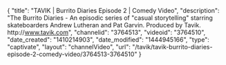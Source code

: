 {
    "title": "TAVIK | Burrito Diaries Episode 2 | Comedy Video",
    "description": "The Burrito Diaries - An episodic series of \"casual storytelling\" starring skateboarders Andrew Lutheran and Pat Garvin. Produced by Tavik. http:\/\/www.tavik.com",
    "channelid": "3764513",
    "videoid": "3764510",
    "date_created": "1410214903",
    "date_modified": "1444945166",
    "type": "captivate",
    "layout": "channelVideo",
    "url": "\/tavik\/tavik-burrito-diaries-episode-2-comedy-video\/3764513-3764510"
}